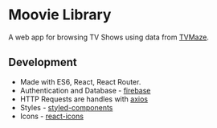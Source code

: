 # Moovie Library

A web app for browsing TV Shows using data from [TVMaze](https://www.tvmaze.com/api).

## Development

- Made with ES6, React, React Router.
- Authentication and Database - [firebase](https://firebase.google.com/)
- HTTP Requests are handles with [axios](https://axios-http.com/docs/intro)
- Styles - [styled-components](https://styled-components.com/)
- Icons - [react-icons](https://react-icons.github.io/react-icons/)
